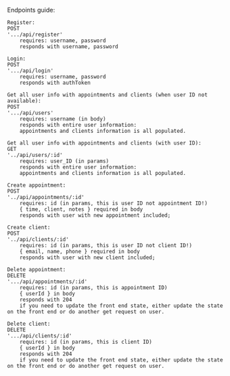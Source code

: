 Endpoints guide:

    Register:
    POST
    '.../api/register'
        requires: username, password
        responds with username, password

    Login:
    POST
    '.../api/login'
        requires: username, password
        responds with authToken

    Get all user info with appointments and clients (when user ID not available):
    POST
    '.../api/users'
        requires: username (in body)
        responds with entire user information:
        appointments and clients information is all populated.

    Get all user info with appointments and clients (with user ID):
    GET
    '../api/users/:id'
        requires: user_ID (in params)
        responds with entire user information:
        appointments and clients information is all populated.

    Create appointment:
    POST
    '../api/appointments/:id'
        requires: id (in params, this is user ID not appointment ID!)
        { time, client, notes } required in body
        responds with user with new appointment included;

    Create client:
    POST
    '../api/clients/:id'
        requires: id (in params, this is user ID not client ID!)
        { email, name, phone } required in body
        responds with user with new client included;        

    Delete appointment:
    DELETE
    '.../api/appointments/:id'
        requires: id (in params, this is appointment ID)
        { userId } in body
        responds with 204
        if you need to update the front end state, either update the state on the front end or do another get request on user.

    Delete client:
    DELETE
    '.../api/clients/:id'
        requires: id (in params, this is client ID)
        { userId } in body
        responds with 204
        if you need to update the front end state, either update the state on the front end or do another get request on user.

